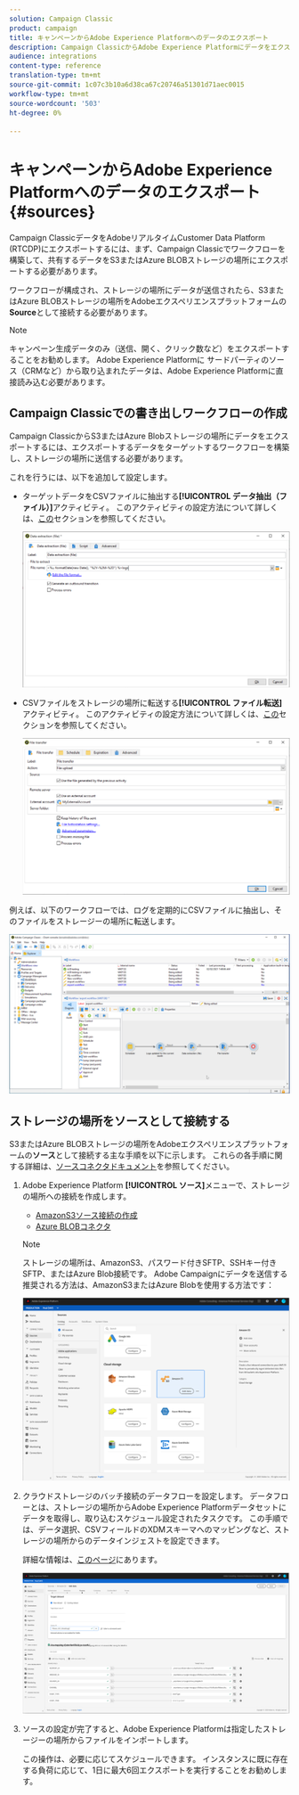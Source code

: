 ```yaml
---
solution: Campaign Classic
product: campaign
title: キャンペーンからAdobe Experience Platformへのデータのエクスポート
description: Campaign ClassicからAdobe Experience Platformにデータをエクスポートする方法を説明します。
audience: integrations
content-type: reference
translation-type: tm+mt
source-git-commit: 1c07c3b10a6d38ca67c20746a51301d71aec0015
workflow-type: tm+mt
source-wordcount: '503'
ht-degree: 0%

---
```



# キャンペーンからAdobe Experience Platformへのデータのエクスポート{#sources}

Campaign ClassicデータをAdobeリアルタイムCustomer Data Platform (RTCDP)にエクスポートするには、まず、Campaign Classicでワークフローを構築して、共有するデータをS3またはAzure BLOBストレージの場所にエクスポートする必要があります。

ワークフローが構成され、ストレージの場所にデータが送信されたら、S3またはAzure BLOBストレージの場所をAdobeエクスペリエンスプラットフォームの&#x200B;**Source**&#x200B;として接続する必要があります。

>[!NOTE]
>
>キャンペーン生成データのみ（送信、開く、クリック数など）をエクスポートすることをお勧めします。 Adobe Experience Platformに サードパーティのソース（CRMなど）から取り込まれたデータは、Adobe Experience Platformに直接読み込む必要があります。

## Campaign Classicでの書き出しワークフローの作成

Campaign ClassicからS3またはAzure Blobストレージの場所にデータをエクスポートするには、エクスポートするデータをターゲットするワークフローを構築し、ストレージの場所に送信する必要があります。

これを行うには、以下を追加して設定します。

* ターゲットデータをCSVファイルに抽出する&#x200B;**[!UICONTROL データ抽出（ファイル）]**&#x200B;アクティビティ。 このアクティビティの設定方法について詳しくは、[この](../../workflow/using/extraction--file-.md)セクションを参照してください。

   ![](assets/rtcdp-extract-file.png)

* CSVファイルをストレージの場所に転送する&#x200B;**[!UICONTROL ファイル転送]**&#x200B;アクティビティ。 このアクティビティの設定方法について詳しくは、[この](../../workflow/using/file-transfer.md)セクションを参照してください。

   ![](assets/rtcdp-file-transfer.png)

例えば、以下のワークフローでは、ログを定期的にCSVファイルに抽出し、そのファイルをストレージーの場所に転送します。

![](assets/aep-export.png)

## ストレージの場所をソースとして接続する

S3またはAzure BLOBストレージの場所をAdobeエクスペリエンスプラットフォームの&#x200B;**ソース**&#x200B;として接続する主な手順を以下に示します。 これらの各手順に関する詳細は、[ソースコネクタドキュメント](https://experienceleague.adobe.com/docs/experience-platform/sources/home.html)を参照してください。

1. Adobe Experience Platform **[!UICONTROL ソース]**&#x200B;メニューで、ストレージの場所への接続を作成します。

   * [AmazonS3ソース接続の作成](https://experienceleague.adobe.com/docs/experience-platform/sources/ui-tutorials/create/cloud-storage/s3.html)
   * [Azure BLOBコネクタ](https://experienceleague.adobe.com/docs/experience-platform/sources/connectors/cloud-storage/blob.html)

   >[!NOTE]
   >
   >ストレージの場所は、AmazonS3、パスワード付きSFTP、SSHキー付きSFTP、またはAzure Blob接続です。 Adobe Campaignにデータを送信する推奨される方法は、AmazonS3またはAzure Blobを使用する方法です：

   ![](assets/rtcdp-connector.png)

1. クラウドストレージのバッチ接続のデータフローを設定します。 データフローとは、ストレージの場所からAdobe Experience Platformデータセットにデータを取得し、取り込むスケジュール設定されたタスクです。 この手順では、データ選択、CSVフィールドのXDMスキーマへのマッピングなど、ストレージの場所からのデータインジェストを設定できます。

   詳細な情報は、[このページ](https://experienceleague.adobe.com/docs/experience-platform/sources/ui-tutorials/dataflow/cloud-storage.html)にあります。

   ![](assets/rtcdp-map-xdm.png)

1. ソースの設定が完了すると、Adobe Experience Platformは指定したストレージーの場所からファイルをインポートします。

   この操作は、必要に応じてスケジュールできます。 インスタンスに既に存在する負荷に応じて、1日に最大6回エクスポートを実行することをお勧めします。
